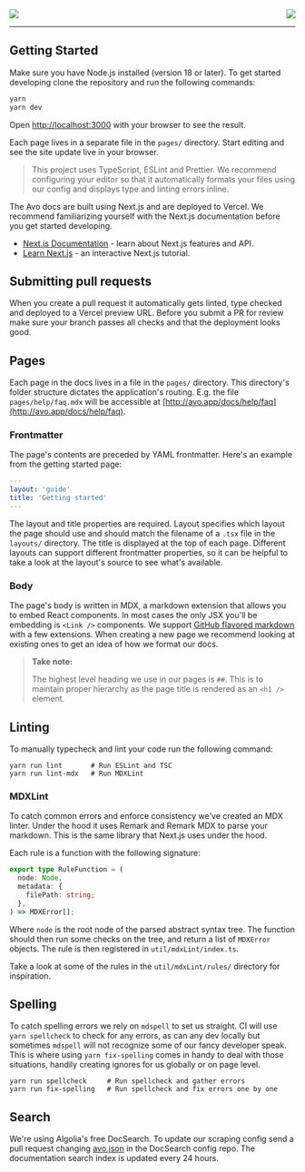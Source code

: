 <img src="images/docs_logo.svg">
<img align="right" src="https://github.com/avohq/docs/workflows/Lint%20and%20Typecheck/badge.svg">

<hr>

## Getting Started

Make sure you have Node.js installed (version 18 or later). To get started developing clone the repository and run the following commands:

```bash
yarn
yarn dev
```

Open [http://localhost:3000](http://localhost:3000) with your browser to see the result.

Each page lives in a separate file in the `pages/` directory. Start editing and see the site update live in your browser.

> This project uses TypeScript, ESLint and Prettier. We recommend configuring your editor so that it automatically formats your files using our config and displays type and linting errors inline.

The Avo docs are built using Next.js and are deployed to Vercel. We recommend familiarizing yourself with the Next.js documentation before you get started developing.

- [Next.js Documentation](https://nextjs.org/docs) - learn about Next.js features and API.
- [Learn Next.js](https://nextjs.org/learn) - an interactive Next.js tutorial.

## Submitting pull requests

When you create a pull request it automatically gets linted, type checked and deployed to a Vercel preview URL. Before you submit a PR for review make sure your branch passes all checks and that the deployment looks good.

## Pages

Each page in the docs lives in a file in the `pages/` directory. This directory's folder structure dictates the application's routing. E.g. the file `pages/help/faq.mdx` will be accessible at [http://avo.app/docs/help/faq](http://avo.app/docs/help/faq).

### Frontmatter

The page's contents are preceded by YAML frontmatter. Here's an example from the getting started page:

```yaml
---
layout: 'guide'
title: 'Getting started'
---

```

The layout and title properties are required. Layout specifies which layout the page should use and should match the filename of a `.tsx` file in the `layouts/` directory. The title is displayed at the top of each page. Different layouts can support different frontmatter properties, so it can be helpful to take a look at the layout's source to see what's available.

### Body

The page's body is written in MDX, a markdown extension that allows you to embed React components. In most cases the only JSX you'll be embedding is `<Link />` components. We support [GitHub flavored markdown](https://guides.github.com/features/mastering-markdown/) with a few extensions. When creating a new page we recommend looking at existing ones to get an idea of how we format our docs.

> **Take note:**
>
> The highest level heading we use in our pages is `##`. This is to maintain proper hierarchy as the page title is rendered as an `<h1 />` element.

## Linting

To manually typecheck and lint your code run the following command:

```
yarn run lint       # Run ESLint and TSC
yarn run lint-mdx   # Run MDXLint
```

### MDXLint

To catch common errors and enforce consistency we've created an MDX linter. Under the hood it uses Remark and Remark MDX to parse your markdown. This is the same library that Next.js uses under the hood.

Each rule is a function with the following signature:

```typescript
export type RuleFunction = (
  node: Node,
  metadata: {
    filePath: string;
  },
) => MDXError[];
```

Where `node` is the root node of the parsed abstract syntax tree. The function should then run some checks on the tree, and return a list of `MDXError` objects. The rule is then registered in `util/mdxLint/index.ts`.

Take a look at some of the rules in the `util/mdxLint/rules/` directory for inspiration.

## Spelling

To catch spelling errors we rely on `mdspell` to set us straight. CI will use `yarn spellcheck` to check for any errors, as can any dev locally but sometimes `mdspell` will not recognize some of our fancy developer speak. This is where using `yarn fix-spelling` comes in handy to deal with those situations, handily creating ignores for us globally or on page level.

```
yarn run spellcheck     # Run spellcheck and gather errors
yarn run fix-spelling   # Run spellcheck and fix errors one by one
```

## Search

We're using Algolia's free DocSearch. To update our scraping config send a pull request changing [avo.json](https://github.com/algolia/docsearch-configs/blob/master/configs/avo.json) in the DocSearch config repo. The documentation search index is updated every 24 hours.
